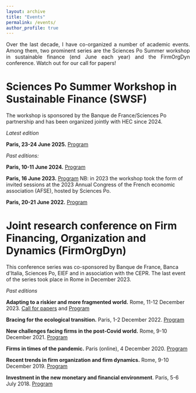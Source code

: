 ```yaml
---
layout: archive
title: "Events"
permalink: /events/
author_profile: true
---
```


<p style='text-align: justify;'>Over the last decade, I have co-organized a number of academic events. Among them, two prominent series are the Sciences Po Summer workshop in sustainable finance (end June each year) and the FirmOrgDyn conference. Watch out for our call for papers!</p>

# Sciences Po Summer Workshop in Sustainable Finance (SWSF)

The workshop is sponsored by the Banque de France/Sciences Po partnership and has been organized jointly with HEC since 2024.

_Latest edition_

**Paris, 23-24 June 2025.** [Program](https://www.sciencespo.fr/department-economics/events/4th-summer-workshop-in-sustainable-finance/)

_Past editions:_

**Paris, 10-11 June 2024.** [Program](https://www.sciencespo.fr/department-economics/events/2024-summer-workshops-in-economics-june-10-and-11th/) 

**Paris, 16 June 2023.** [Program](https://www.sciencespo.fr/department-economics/events/invited-sessions-7a-and-8d-sustainable-finance-sustainable-finance-workshop/)
NB: in 2023 the workshop took the form of invited sessions at the 2023 Annual Congress of the French economic association (AFSE), hosted by Sciences Po.

**Paris, 20-21 June 2022.** [Program](https://www.sciencespo.fr/department-economics/en/content/first-summer-workshop-sustainable-finance.html) 


# Joint research conference on Firm Financing, Organization and Dynamics (FirmOrgDyn)

This conference series was co-sponsored by Banque de France, Banca d'Italia, Sciences Po, EIEF and in association with the CEPR. The last event of the series took place in Rome in December 2023.

_Past editions_

**Adapting to a riskier and more fragmented world.**  Rome, 11-12 December 2023. [Call for papers](https://www.bancaditalia.it/media/notizia/international-research-conference-on-firm-financing-organization-and-dynamics-adapting-to-a-riskier-and-more-fragmented-world/?dotcache=refresh&dotcache=refresh&dotcache=refresh) and [Program](https://www.bancaditalia.it/media/agenda/2023-12-11_international-research-conference-on-firm-financing-organization-and-dynamics-adapting-to-a-riskier-and-more-fragmented-world/?com.dotmarketing.htmlpage.language=1)

**Bracing for the ecological transition.**  Paris, 1-2 December 2022. [Program](https://www.sciencespo.fr/department-economics/en/news/bracing-ecological-transition-0.html)

**New challenges facing firms in the post-Covid world.** Rome, 9-10 December 2021. [Program](https://www.bancaditalia.it/media/agenda/2021-12-09_international-research-conference-on-new-challenges-facing-firms-in-the-post-covid-world/)

**Firms in times of the pandemic.** Paris (online), 4 December 2020. [Program](https://www.bancaditalia.it/media/agenda/2020-12-04_international-research-conference-on-firm-financing-and-firm-dynamics-firms-in-times-of-the-pandemic/)

**Recent trends in firm organization and firm dynamics.** Rome, 9-10 December 2019. [Program](https://www.bancaditalia.it/media/agenda/2019-12-09_international-research-conference-on-recent-trends-in-firm-organization-and-firm-dynamics-determinants-and-future-challenges/)

**Investment in the new monetary and financial environment**. Paris, 5-6 July 2018. [Program](https://www.banque-france.fr/en/conferences-and-media/seminars-and-symposiums/research-conferences-and-symposiums/investment-new-monetary-and-financial-environment)
